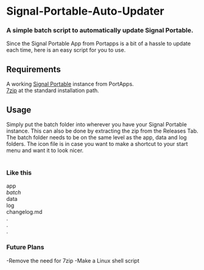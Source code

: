 # Signal-Portable-Auto-Updater

### A simple batch script to automatically update Signal Portable.
Since the Signal Portable App from Portapps is a bit of a hassle to update each time, here is an easy script for you to use.

## Requirements 
A working <a href="https://github.com/portapps/signal-portable">Signal Portable</a> instance from PortApps. <br>
<a href="https://7-zip.de/download.html">7zip</a> at the standard installation path. 

## Usage 
Simply put the batch folder into wherever you have your Signal Portable instance. This can also be done by extracting the zip from the Releases Tab. <br>
The batch folder needs to be on the same level as the app, data and log folders. The icon file is in case you want to make a shortcut to your start menu and want it to look nicer.
<br>
<br> 
### Like this
app
<br>_batch_
<br>data
<br>log 
<br>changelog.md
<br>.
<br>.
<br>.

### Future Plans
-Remove the need for 7zip
-Make a Linux shell script

